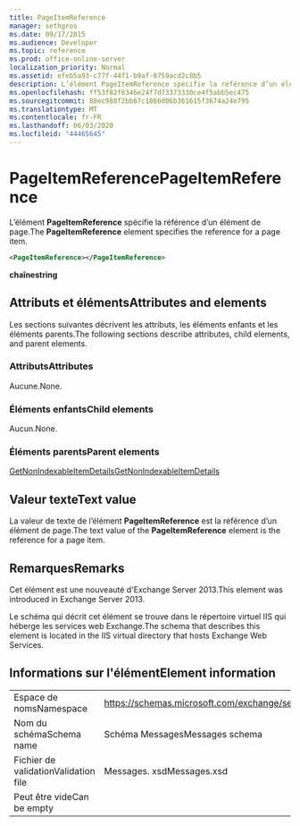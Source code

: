 ```yaml
---
title: PageItemReference
manager: sethgros
ms.date: 09/17/2015
ms.audience: Developer
ms.topic: reference
ms.prod: office-online-server
localization_priority: Normal
ms.assetid: efeb5a93-c77f-44f1-b9af-8759acd2c8b5
description: L’élément PageItemReference spécifie la référence d’un élément de page.
ms.openlocfilehash: ff53f82f6346e24f7d73373330ce4f5abb5ec475
ms.sourcegitcommit: 88ec988f2bb67c1866d06b361615f3674a24e795
ms.translationtype: MT
ms.contentlocale: fr-FR
ms.lasthandoff: 06/03/2020
ms.locfileid: "44465645"
---
```

# <a name="pageitemreference"></a><span data-ttu-id="d4dbd-103">PageItemReference</span><span class="sxs-lookup"><span data-stu-id="d4dbd-103">PageItemReference</span></span>

<span data-ttu-id="d4dbd-104">L’élément **PageItemReference** spécifie la référence d’un élément de page.</span><span class="sxs-lookup"><span data-stu-id="d4dbd-104">The **PageItemReference** element specifies the reference for a page item.</span></span> 
  
```XML
<PageItemReference></PageItemReference>
```

 <span data-ttu-id="d4dbd-105">**chaîne**</span><span class="sxs-lookup"><span data-stu-id="d4dbd-105">**string**</span></span>
## <a name="attributes-and-elements"></a><span data-ttu-id="d4dbd-106">Attributs et éléments</span><span class="sxs-lookup"><span data-stu-id="d4dbd-106">Attributes and elements</span></span>

<span data-ttu-id="d4dbd-107">Les sections suivantes décrivent les attributs, les éléments enfants et les éléments parents.</span><span class="sxs-lookup"><span data-stu-id="d4dbd-107">The following sections describe attributes, child elements, and parent elements.</span></span>
  
### <a name="attributes"></a><span data-ttu-id="d4dbd-108">Attributs</span><span class="sxs-lookup"><span data-stu-id="d4dbd-108">Attributes</span></span>

<span data-ttu-id="d4dbd-109">Aucune.</span><span class="sxs-lookup"><span data-stu-id="d4dbd-109">None.</span></span>
  
### <a name="child-elements"></a><span data-ttu-id="d4dbd-110">Éléments enfants</span><span class="sxs-lookup"><span data-stu-id="d4dbd-110">Child elements</span></span>

<span data-ttu-id="d4dbd-111">Aucun.</span><span class="sxs-lookup"><span data-stu-id="d4dbd-111">None.</span></span>
  
### <a name="parent-elements"></a><span data-ttu-id="d4dbd-112">Éléments parents</span><span class="sxs-lookup"><span data-stu-id="d4dbd-112">Parent elements</span></span>

[<span data-ttu-id="d4dbd-113">GetNonIndexableItemDetails</span><span class="sxs-lookup"><span data-stu-id="d4dbd-113">GetNonIndexableItemDetails</span></span>](getnonindexableitemdetails.md)
  
## <a name="text-value"></a><span data-ttu-id="d4dbd-114">Valeur texte</span><span class="sxs-lookup"><span data-stu-id="d4dbd-114">Text value</span></span>

<span data-ttu-id="d4dbd-115">La valeur de texte de l’élément **PageItemReference** est la référence d’un élément de page.</span><span class="sxs-lookup"><span data-stu-id="d4dbd-115">The text value of the **PageItemReference** element is the reference for a page item.</span></span> 
  
## <a name="remarks"></a><span data-ttu-id="d4dbd-116">Remarques</span><span class="sxs-lookup"><span data-stu-id="d4dbd-116">Remarks</span></span>

<span data-ttu-id="d4dbd-117">Cet élément est une nouveauté d'Exchange Server 2013.</span><span class="sxs-lookup"><span data-stu-id="d4dbd-117">This element was introduced in Exchange Server 2013.</span></span>
  
<span data-ttu-id="d4dbd-118">Le schéma qui décrit cet élément se trouve dans le répertoire virtuel IIS qui héberge les services web Exchange.</span><span class="sxs-lookup"><span data-stu-id="d4dbd-118">The schema that describes this element is located in the IIS virtual directory that hosts Exchange Web Services.</span></span>
  
## <a name="element-information"></a><span data-ttu-id="d4dbd-119">Informations sur l'élément</span><span class="sxs-lookup"><span data-stu-id="d4dbd-119">Element information</span></span>

|||
|:-----|:-----|
|<span data-ttu-id="d4dbd-120">Espace de noms</span><span class="sxs-lookup"><span data-stu-id="d4dbd-120">Namespace</span></span>  <br/> |https://schemas.microsoft.com/exchange/services/2006/messages  <br/> |
|<span data-ttu-id="d4dbd-121">Nom du schéma</span><span class="sxs-lookup"><span data-stu-id="d4dbd-121">Schema name</span></span>  <br/> |<span data-ttu-id="d4dbd-122">Schéma Messages</span><span class="sxs-lookup"><span data-stu-id="d4dbd-122">Messages schema</span></span>  <br/> |
|<span data-ttu-id="d4dbd-123">Fichier de validation</span><span class="sxs-lookup"><span data-stu-id="d4dbd-123">Validation file</span></span>  <br/> |<span data-ttu-id="d4dbd-124">Messages. xsd</span><span class="sxs-lookup"><span data-stu-id="d4dbd-124">Messages.xsd</span></span>  <br/> |
|<span data-ttu-id="d4dbd-125">Peut être vide</span><span class="sxs-lookup"><span data-stu-id="d4dbd-125">Can be empty</span></span>  <br/> ||
   

